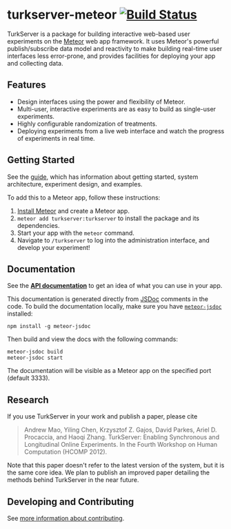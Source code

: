 turkserver-meteor [![Build Status](https://travis-ci.org/TurkServer/turkserver-meteor.svg)](https://travis-ci.org/TurkServer/turkserver-meteor)
=================

TurkServer is a package for building interactive web-based user experiments on
the [Meteor](https://www.meteor.com/) web app framework. It uses Meteor's
powerful publish/subscribe data model and reactivity to make building 
real-time user interfaces less error-prone, and provides facilities for 
deploying your app and collecting data.

## Features

- Design interfaces using the power and flexibility of Meteor.
- Multi-user, interactive experiments are as easy to build as single-user experiments.
- Highly configurable randomization of treatments.
- Deploying experiments from a live web interface and watch the progress of experiments in real time.

## Getting Started

See the [guide](http://turkserver.readthedocs.io/), which has information about 
getting started, system architecture, experiment design, and examples.
 
To add this to a Meteor app, follow these instructions: 

1. [Install Meteor](http://docs.meteor.com/#quickstart) and create a Meteor app.
3. `meteor add turkserver:turkserver` to install the package and its dependencies.
4. Start your app with the `meteor` command.
5. Navigate to `/turkserver` to log into the administration interface, and 
develop your experiment!

## Documentation

See the **[API documentation](http://turkserver.meteorapp.com)** to get an idea
of what you can use in your app.

This documentation is generated directly from [JSDoc](http://usejsdoc.org/)
comments in the code. To build the documentation locally, make sure you have
[`meteor-jsdoc`](https://www.npmjs.com/package/meteor-jsdoc) installed:

```
npm install -g meteor-jsdoc
```

Then build and view the docs with the following commands:

```
meteor-jsdoc build
meteor-jsdoc start
```

The documentation will be visible as a Meteor app on the specified port (default 3333).

## Research

If you use TurkServer in your work and publish a paper, please cite

> Andrew Mao, Yiling Chen, Krzysztof Z. Gajos, David Parkes, Ariel D. Procaccia, and Haoqi Zhang. TurkServer: Enabling Synchronous and Longitudinal Online Experiments. In the Fourth Workshop on Human Computation (HCOMP 2012). 

Note that this paper doesn't refer to the latest version of the system, but it
 is the same core idea. We plan to publish an improved paper detailing the 
 methods behind TurkServer in the near future. 

## Developing and Contributing

See [more information about contributing](Contributing.md).
